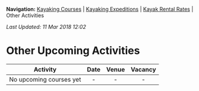 **Navigation:** [Kayaking Courses](index) &#124; [Kayaking Expeditions](expedition) &#124; [Kayak Rental Rates](rental) &#124; Other Activities

_Last Updated: 11 Mar 2018 12:02_
# Other Upcoming Activities

Activity | Date | Venue | Vacancy
:---:|:---:|:---:|:---:
No upcoming courses yet|-|-|-

